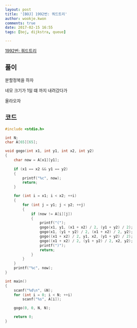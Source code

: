 ```yaml
---
layout: post
title: '[BOJ] 1992번: 쿼드트리'
author: wookje.kwon
comments: true
date: 2017-02-15 16:55
tags: [boj, dijkstra, queue]

---
```


[1992번: 쿼드트리](https://www.acmicpc.net/problem/1992)

## 풀이

분할정복을 하자  

네모 크기가 1일 떄 까지 내려갔다가  

올라오자  

## 코드

```cpp
#include <stdio.h>

int N;
char A[65][65];

void gogo(int x1, int y1, int x2, int y2)
{
	char now = A[x1][y1];
	
	if (x1 == x2 && y1 == y2)
	{
		printf("%c", now);
		return;
	}

	for (int i = x1; i < x2; ++i)
	{
		for (int j = y1; j < y2; ++j)
		{
			if (now != A[i][j])
			{
				printf("(");
				gogo(x1, y1, (x1 + x2) / 2, (y1 + y2) / 2);
				gogo(x1, (y1 + y2) / 2, (x1 + x2) / 2, y2);
				gogo((x1 + x2) / 2, y1, x2, (y1 + y2) / 2);
				gogo((x1 + x2) / 2, (y1 + y2) / 2, x2, y2);
				printf(")");
				return;
			}
		}
	}
	printf("%c", now);
}

int main()
{
	scanf("%d\n", &N);
	for (int i = 0; i < N; ++i)
		scanf("%s", A[i]);

	gogo(0, 0, N, N);

	return 0;
}
```